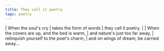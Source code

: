 ```yaml
---
title: They call it poetry
tags: poetry
---
```


| When the soul's cry
| takes the form of words
| they call it poetry.
|
| When the covers are up, and the bed is warm,
| and nature's just too far away,
| relinquish yourself to the poet's charm,
| and on wings of dream, be carried away...
